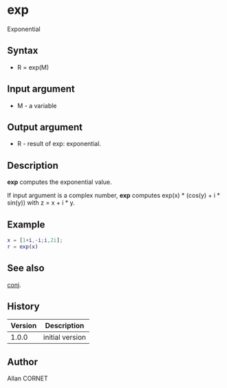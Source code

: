 

# exp

Exponential

## Syntax

- R = exp(M)

## Input argument

 - M - a variable

## Output argument

 - R - result of exp: exponential.

## Description


  <p><b>exp</b> computes the exponential value.</p>
  <p>If input argument is a complex number, <b>exp</b> computes exp(x) * (cos(y) + i * sin(y)) with z = x + i * y.</p>


## Example

```matlab
x = [1+i,-i;i,2i];
r = exp(x)
```

## See also

[conj](conj.md).
## History

|Version|Description|
|------|------|
|1.0.0|initial version|


## Author

Allan CORNET



